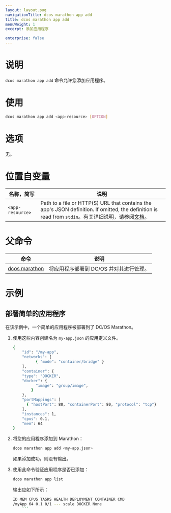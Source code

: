```yaml
---
layout: layout.pug
navigationTitle: dcos marathon app add
title: dcos marathon app add
menuWeight: 1
excerpt: 添加应用程序

enterprise: false
---
```



# 说明
`dcos marathon app add` 命令允许您添加应用程序。

# 使用

```bash
dcos marathon app add <app-resource> [OPTION]
```

# 选项

无。

# 位置自变量

| 名称，简写 | 说明 |
|---------|-------------|
| `<app-resource>`   | Path to a file or HTTP(S) URL that contains the app's JSON definition. If omitted, the definition is read from `stdin`。有关详细说明，请参阅[文档](/dcos/cn/1.11/deploying-services/marathon-api/)。|

# 父命令

| 命令 | 说明 |
|---------|-------------|
| [dcos marathon](/dcos/cn/1.11/cli/command-reference/dcos-marathon/) | 将应用程序部署到 DC/OS 并对其进行管理。|

# 示例

## 部署简单的应用程序

在该示例中，一个简单的应用程序被部署到了 DC/OS Marathon。

1. 使用这些内容创建名为 `my-app.json` 的应用定义文件。

    ```bash
    {
        "id": "/my-app",
        "networks": [
              { "mode": "container/bridge" }
        ],
        "container": {
        "type": "DOCKER",
        "docker": {
              "image": "group/image",
            }
        },
        "portMappings": [
          { "hostPort": 80, "containerPort": 80, "protocol": "tcp"}
        ],
        "instances": 1,
        "cpus": 0.1,
        "mem": 64
    }
    ```

1. 将您的应用程序添加到 Marathon：

    ```bash
    dcos marathon app add <my-app.json>
    ```

    如果添加成功，则没有输出。

1. 使用此命令验证应用程序是否已添加：

    ```bash
    dcos marathon app list
    ```

    输出应如下所示：

    ```bash
    ID MEM CPUS TASKS HEALTH DEPLOYMENT CONTAINER CMD
    /myApp 64 0.1 0/1 --- scale DOCKER None
        ```
